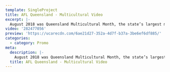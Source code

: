 ```yaml
---
template: SingleProject
title: AFL Queensland - Multicultural Video
excerpt: |-
  August 2018 was Queensland Multicultural Month, the state’s largest multicultural celebration bringing together people from across the state to perform, share, taste, listen learn and acknowledge that, while we may come from different cultures, we all love living in Queensland. The Edit Suite worked with AFL Queensland to create this video about ‘We love Footy’. Australian Football has the extraordinary power to bring people together regardless of background. Check out this incredible video.
video: '282477056'
preview: 'https://ucarecdn.com/6ae21d27-352a-4d7f-b37a-3be6ef6df885/'
categories:
  - category: Promo
meta:
  description: |-
    August 2018 was Queensland Multicultural Month, the state’s largest multicultural celebration bringing together people from across the state to perform, share, taste, listen learn and acknowledge that, while we may come from different cultures, we all love living in Queensland. The Edit Suite worked with AFL Queensland to create this video about ‘We love Footy’. Australian Football has the extraordinary power to bring people together regardless of background. Check out this incredible video.
  title: AFL Queensland - Multicultural Video
---
```

